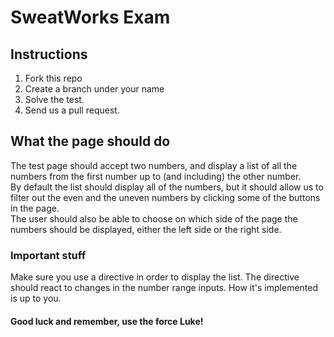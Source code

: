 # SweatWorks Exam

## Instructions

1. Fork this repo  
2. Create a branch under your name
3. Solve the test.
4. Send us a pull request.

## What the page should do

The test page should accept two numbers, and display a list of all the numbers from the first number up to (and including) the other number.  
By default the list should display all of the numbers, but it should allow us to filter out the even and the uneven numbers by clicking some of the buttons in the page.  
The user should also be able to choose on which side of the page the numbers should be displayed, either the left side or the right side.  

### Important stuff

Make sure you use a directive in order to display the list. The directive should react to changes in the number range inputs. How it's implemented is up to you.

#### Good luck and remember, use the force Luke!
